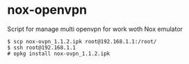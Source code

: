# nox-openvpn
Script for manage multi openvpn for work woth Nox emulator

```
$ scp nox-ovpn_1.1.2.ipk root@192.168.1.1:/root/
$ ssh root@192.168.1.1
# opkg install nox-ovpn_1.1.2.ipk
```
